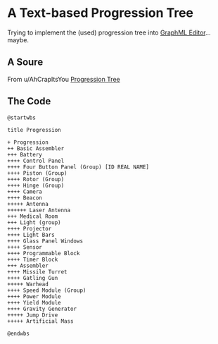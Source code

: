 A Text-based Progression Tree
=============================

Trying to implement the (used) progression tree into [GraphML Editor](https://actuallyfro.github.io/Break-FAST/Examples/01_GraphML-Editor/Single-page-Apps/)... maybe.

A Soure
-------
From u/AhCrapItsYou [Progression Tree](https://www.reddit.com/r/spaceengineers/comments/n7ih2g/progression_tree_reference/)

The Code
--------
```
@startwbs

title Progression

+ Progression
++ Basic Assembler
+++ Battery
++++ Control Panel
++++ Four Button Panel (Group) [ID REAL NAME]
++++ Piston (Group)
++++ Rotor (Group)
++++ Hinge (Group)
++++ Camera
++++ Beacon
+++++ Antenna
++++++ Laser Antenna 
+++ Medical Room 
+++ Light (group)
++++ Projector
++++ Light Bars
++++ Glass Panel Windows
++++ Sensor 
++++ Programmable Block
++++ Timer Block
+++ Assembler
++++ Missile Turret
++++ Gatling Gun
+++++ Warhead
++++ Speed Module (Group)
++++ Power Module
++++ Yield Module
++++ Gravity Generator
+++++ Jump Drive
+++++ Artificial Mass

@endwbs
```
